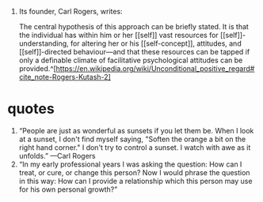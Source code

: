 1. Its founder, Carl Rogers, writes:
   
   The central hypothesis of this approach can be briefly stated. It is that the individual has within him or her [[self]] vast resources for [[self]]-understanding, for altering her or his [[self-concept]], attitudes, and [[self]]-directed behaviour—and that these resources can be tapped if only a definable climate of facilitative psychological attitudes can be provided.^[https://en.wikipedia.org/wiki/Unconditional_positive_regard#cite_note-Rogers-Kutash-2]

# quotes
1. “People are just as wonderful as sunsets if you let them be. When I look at a sunset, I don't find myself saying, "Soften the orange a bit on the right hand corner." I don't try to control a sunset. I watch with awe as it unfolds.” —Carl Rogers
2. “In my early professional years I was asking the question: How can I treat, or cure, or change this person? Now I would phrase the question in this way: How can I provide a relationship which this person may use for his own personal growth?”